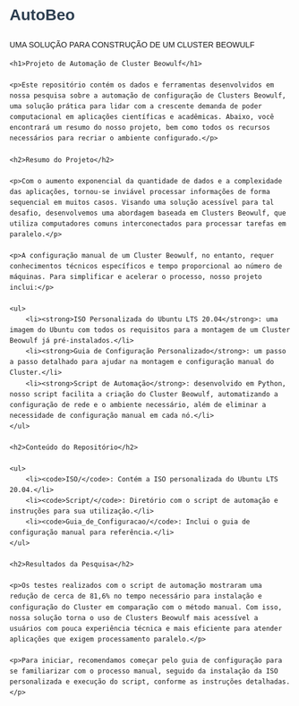 # AutoBeo
 UMA SOLUÇÃO PARA CONSTRUÇÃO DE UM CLUSTER BEOWULF

<!DOCTYPE html>
<html lang="pt-br">
<head>
    <meta charset="UTF-8">
    <meta name="viewport" content="width=device-width, initial-scale=1.0">
    <title>Projeto de Automação de Cluster Beowulf</title>
    <style>
        body {
            font-family: Arial, sans-serif;
            line-height: 1.6;
            margin: 20px;
        }
        h1, h2, h3 {
            color: #2c3e50;
        }
        ul {
            margin-left: 20px;
        }
        .code {
            background-color: #f4f4f4;
            padding: 10px;
            border-radius: 5px;
            font-family: monospace;
        }
    </style>
</head>
<body>

    <h1>Projeto de Automação de Cluster Beowulf</h1>

    <p>Este repositório contém os dados e ferramentas desenvolvidos em nossa pesquisa sobre a automação de configuração de Clusters Beowulf, uma solução prática para lidar com a crescente demanda de poder computacional em aplicações científicas e acadêmicas. Abaixo, você encontrará um resumo do nosso projeto, bem como todos os recursos necessários para recriar o ambiente configurado.</p>

    <h2>Resumo do Projeto</h2>

    <p>Com o aumento exponencial da quantidade de dados e a complexidade das aplicações, tornou-se inviável processar informações de forma sequencial em muitos casos. Visando uma solução acessível para tal desafio, desenvolvemos uma abordagem baseada em Clusters Beowulf, que utiliza computadores comuns interconectados para processar tarefas em paralelo.</p>

    <p>A configuração manual de um Cluster Beowulf, no entanto, requer conhecimentos técnicos específicos e tempo proporcional ao número de máquinas. Para simplificar e acelerar o processo, nosso projeto inclui:</p>
    
    <ul>
        <li><strong>ISO Personalizada do Ubuntu LTS 20.04</strong>: uma imagem do Ubuntu com todos os requisitos para a montagem de um Cluster Beowulf já pré-instalados.</li>
        <li><strong>Guia de Configuração Personalizado</strong>: um passo a passo detalhado para ajudar na montagem e configuração manual do Cluster.</li>
        <li><strong>Script de Automação</strong>: desenvolvido em Python, nosso script facilita a criação do Cluster Beowulf, automatizando a configuração de rede e o ambiente necessário, além de eliminar a necessidade de configuração manual em cada nó.</li>
    </ul>

    <h2>Conteúdo do Repositório</h2>

    <ul>
        <li><code>ISO/</code>: Contém a ISO personalizada do Ubuntu LTS 20.04.</li>
        <li><code>Script/</code>: Diretório com o script de automação e instruções para sua utilização.</li>
        <li><code>Guia_de_Configuracao/</code>: Inclui o guia de configuração manual para referência.</li>
    </ul>

    <h2>Resultados da Pesquisa</h2>

    <p>Os testes realizados com o script de automação mostraram uma redução de cerca de 81,6% no tempo necessário para instalação e configuração do Cluster em comparação com o método manual. Com isso, nossa solução torna o uso de Clusters Beowulf mais acessível a usuários com pouca experiência técnica e mais eficiente para atender aplicações que exigem processamento paralelo.</p>

    <p>Para iniciar, recomendamos começar pelo guia de configuração para se familiarizar com o processo manual, seguido da instalação da ISO personalizada e execução do script, conforme as instruções detalhadas.</p>

</body>
</html>
